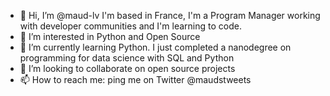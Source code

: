 - 👋 Hi, I’m @maud-lv I'm based in France, I'm a Program Manager working with developer communities and I'm learning to code.
- 👀 I’m interested in Python and Open Source
- 🌱 I’m currently learning Python. I just completed a nanodegree on programming for data science with SQL and Python
- 💞️ I’m looking to collaborate on open source projects
- 📫 How to reach me: ping me on Twitter @maudstweets
